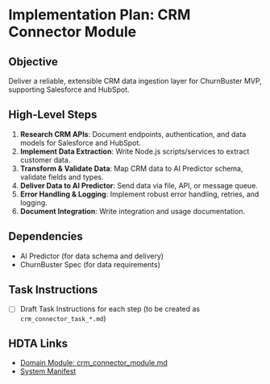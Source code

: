 # Implementation Plan: CRM Connector Module

## Objective
Deliver a reliable, extensible CRM data ingestion layer for ChurnBuster MVP, supporting Salesforce and HubSpot.

## High-Level Steps
1. **Research CRM APIs**: Document endpoints, authentication, and data models for Salesforce and HubSpot.
2. **Implement Data Extraction**: Write Node.js scripts/services to extract customer data.
3. **Transform & Validate Data**: Map CRM data to AI Predictor schema, validate fields and types.
4. **Deliver Data to AI Predictor**: Send data via file, API, or message queue.
5. **Error Handling & Logging**: Implement robust error handling, retries, and logging.
6. **Document Integration**: Write integration and usage documentation.

## Dependencies
- AI Predictor (for data schema and delivery)
- ChurnBuster Spec (for data requirements)

## Task Instructions
- [ ] Draft Task Instructions for each step (to be created as `crm_connector_task_*.md`)

## HDTA Links
- [Domain Module: crm_connector_module.md](crm_connector_module.md)
- [System Manifest](../cline_docs/system_manifest.md)
